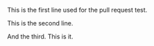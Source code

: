 This is the first line used for the pull request test.

This is the second line.

And the third. This is it.

